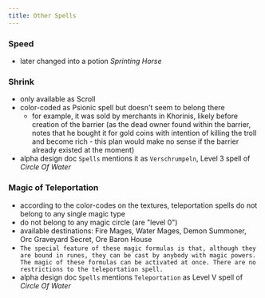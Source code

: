```yaml
---
title: Other Spells
---
```


### Speed
- later changed into a potion _Sprinting Horse_

### Shrink
- only available as Scroll
- color-coded as Psionic spell but doesn't seem to belong there
  - for example, it was sold by merchants in Khorinis, likely before creation of the barrier (as the dead owner found within the barrier, notes that he bought it for gold coins with intention of killing the troll and become rich - this plan would make no sense if the barrier already existed at the moment)
- alpha design doc `Spells` mentions it as `Verschrumpeln`, Level 3 spell of _Circle Of Water_

### Magic of Teleportation
- according to the color-codes on the textures, teleportation spells do not belong to any single magic type
- do not belong to any magic circle (are "level 0")
- available destinations: Fire Mages, Water Mages, Demon Summoner, Orc Graveyard Secret, Ore Baron House
- `The special feature of these magic formulas is that, although they are bound in runes, they can be cast by anybody with magic powers. The magic of these formulas can be activated at once. There are no restrictions to the teleportation spell.`
- alpha design doc `Spells` mentions `Teleportation` as Level V spell of _Circle Of Water_
